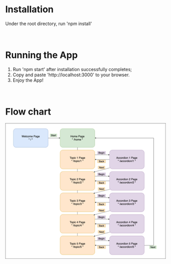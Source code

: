# Installation

Under the root directory, run 'npm install'
<br/>
<br/>
<br/>

# Running the App

1. Run 'npm start' after installation successfully completes;
2. Copy and paste 'http://localhost:3000' to your browser.
3. Enjoy the App!
   <br/>
   <br/>
   <br/>

# Flow chart

![alt text](src/assets/img/flow-chart.png)
